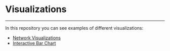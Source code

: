 # Visualizations
____

In this repository you can see examples of different visualizations:

- [Network Visualizations](https://github.com/anastasiia-belova/Visualizations/tree/main/Network%20Visualization)
- [Interactive Bar Chart](https://github.com/anastasiia-belova/Visualizations/tree/main/Interactive%20chart)
